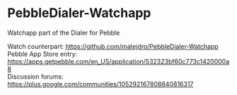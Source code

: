 PebbleDialer-Watchapp
=====================

Watchapp part of the Dialer for Pebble

Watch counterpart: https://github.com/matejdro/PebbleDialer-Watchapp  
Pebble App Store entry: https://apps.getpebble.com/en_US/application/532323bf60c773c1420000a8  
Discussion forums: https://plus.google.com/communities/105292167808840816317